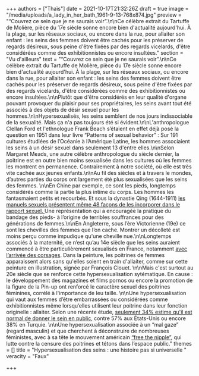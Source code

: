 +++
authors = ["Thaïs"]
date = 2021-10-17T21:32:26Z
draft = true
image = "/media/uploads/a_lady_in_her_bath_1961-9-13-768x874.jpg"
preview = "“Couvrez ce sein que je ne saurais voir”.\n\nCe célèbre extrait du Tartuffe de Molière, pièce du 17e siècle sonne encore bien d'actualité aujourd'hui. À la plage, sur les réseaux sociaux, ou encore dans la rue, pour allaiter son enfant : les seins des femmes doivent être cachés pour les préserver de regards désireux, sous peine d'être fixées par des regards vicelards, d'être considérées comme des exhibitionnistes ou encore insultées."
section = "Vu d'ailleurs"
text = "“Couvrez ce sein que je ne saurais voir”.\n\nCe célèbre extrait du Tartuffe de Molière, pièce du 17e siècle sonne encore bien d'actualité aujourd'hui. À la plage, sur les réseaux sociaux, ou encore dans la rue, pour allaiter son enfant : les seins des femmes doivent être cachés pour les préserver de regards désireux, sous peine d'être fixées par des regards vicelards, d'être considérées comme des exhibitionnistes ou encore insultées.\n\nPlutôt que d'être considérés en leur qualité d'organe pouvant provoquer du plaisir pour ses propriétaires, les seins avant tout été associés à des objets de désir sexuel pour les hommes.\n\nHypersexualisés, les seins semblent de nos jours indissociable de la sexualité. Mais ça n'a pas toujours été si évident.\n\nL'anthropologue Clellan Ford et l'ethnologue Frank Beach s’étaient en effet déjà posé la question en 1951 dans leur livre “Patterns of sexual behavior” : Sur 191 cultures étudiées de l’Océanie à l’Amérique Latine, les hommes associaient les seins à un désir sexuel dans seulement 13 d'entre elles.\n\nSelon Margaret Meads, une autre célèbre anthropologue du siècle dernier, la poitrine est en outre bien moins sexualisée dans les cultures où les femmes les montrent en permanence. Contrairement à notre société, où elle est très vite cachée aux jeunes enfants.\n\nAu fil des siècles et à travers le mondes, d’autres parties du corps ont largement été plus sexualisées que les seins des femmes. \n\nEn Chine par exemple, ce sont les pieds, longtemps considérés comme la partie la plus intime du corps. Les hommes les fantasmaient petits et recourbés. Et sous la dynastie Qing (1644-1911) [les manuels sexuels présentent même 48 façons de les incorporer dans le rapport sexuel. ](https://historycollection.com/excruciating-process-bound-feet-considered-extremely-erotic-china/2/)Une représentation qui a encouragée la pratique du bandage des pieds- à l’origine de terribles souffrances pour des générations de femmes.\n\nEn Angleterre, sous l’ère Victorienne (19e) ce sont les chevilles des femmes que l’on cache. Montrer un décolleté est moins perçu comme impudique qu'une cheville nue.\n\nLongtemps associés à la maternité, ce n’est qu’au 14e siècle que les seins auraient commencé à être particulièrement sexualisés en France, notamment [avec l’arrivée des corsages](https://www.franceculture.fr/societe/a-lorigine-du-topless). Dans la peinture, les poitrines de femmes apparaissent alors sans qu'elles soient en train d'allaiter, comme sur cette peinture en illustration, signée par François Clouet. \n\nMais c'est surtout au 20e siècle que se renforce cette hypersexualisation sytématique.   En cause : le développement des magazines et films pornos ou encore la promotion de la figure de la Pin-up ont renforcé le caractère sexuel des poitrines féminines, corrélé à l'importance de leu taille. \n\nUne hypersexualisation qui vaut aux femmes d’être embarrassées ou considérées comme exhibitionnistes même lorsqu’elles utilisent leur poitrine dans leur fonction originelle : allaiter. Selon une récente étude, [seulement 34% estime qu'il est normal de donner le sein en public](http://www.slate.fr/story/92373/allaiter-publiquement-turquie-france), contre 57% aux États-Unis ou encore 38% en Turquie. \n\nUne hypersexualisation associée à un “mal gaze” (regard masculin) et que cherchent à déconstruire de nombreuses féministes, avec à sa tête le mouvement américain [ “free the nipple”](https://www.instagram.com/freethenipple/?hl=fr), qui lutte contre la censure des poitrines et tétons dans l’espace public."
themes = []
title = "Hypersexualisation des seins : une histoire pas si universelle "
veracity = "Faux"

+++

